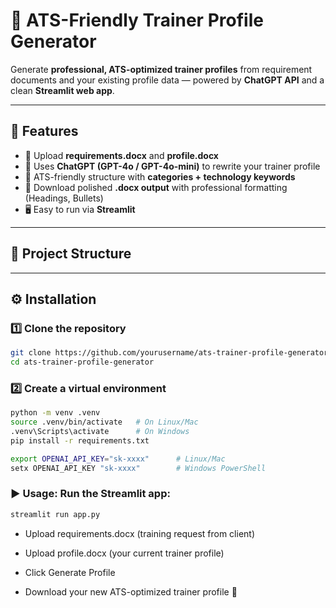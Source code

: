 # 📄 ATS-Friendly Trainer Profile Generator

Generate **professional, ATS-optimized trainer profiles** from requirement documents and your existing profile data — powered by **ChatGPT API** and a clean **Streamlit web app**.

---

## 🚀 Features
- 📝 Upload **requirements.docx** and **profile.docx**
- 🤖 Uses **ChatGPT (GPT-4o / GPT-4o-mini)** to rewrite your trainer profile
- 🎯 ATS-friendly structure with **categories + technology keywords**
- 📂 Download polished **.docx output** with professional formatting (Headings, Bullets)
- 🖥️ Easy to run via **Streamlit**

---

## 📂 Project Structure

---

## ⚙️ Installation

### 1️⃣ Clone the repository
```bash
git clone https://github.com/yourusername/ats-trainer-profile-generator.git
cd ats-trainer-profile-generator
```
### 2️⃣ Create a virtual environment
```bash
python -m venv .venv
source .venv/bin/activate   # On Linux/Mac
.venv\Scripts\activate      # On Windows
pip install -r requirements.txt
```
```bash
export OPENAI_API_KEY="sk-xxxx"      # Linux/Mac
setx OPENAI_API_KEY "sk-xxxx"        # Windows PowerShell
```
### ▶️ Usage: Run the Streamlit app:
```bash
streamlit run app.py
```
- Upload requirements.docx (training request from client)

- Upload profile.docx (your current trainer profile)

- Click Generate Profile

- Download your new ATS-optimized trainer profile 🎉

